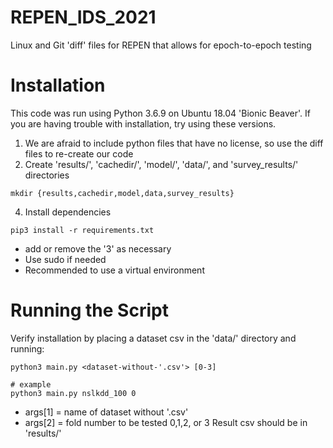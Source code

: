 # REPEN_IDS_2021
Linux and Git 'diff' files for REPEN that allows for epoch-to-epoch testing

# Installation
This code was run using Python 3.6.9 on Ubuntu 18.04 'Bionic Beaver'. If you are having trouble with installation, try using these versions.

1. We are afraid to include python files that have no license, so use the diff files to re-create our code
2. Create 'results/', 'cachedir/', 'model/', 'data/', and 'survey_results/' directories
```
mkdir {results,cachedir,model,data,survey_results}
```
4. Install dependencies
```
pip3 install -r requirements.txt
```
   - add or remove the '3' as necessary
   - Use sudo if needed
   - Recommended to use a virtual environment


# Running the Script
Verify installation by placing a dataset csv in the 'data/' directory and running: 
```
python3 main.py <dataset-without-'.csv'> [0-3]

# example
python3 main.py nslkdd_100 0
```
- args[1] = name of dataset without '.csv'
- args[2] = fold number to be tested 0,1,2, or 3
Result csv should be in 'results/'
